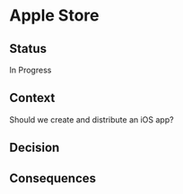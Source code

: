 # Apple Store

## Status
In Progress

## Context
Should we create and distribute an iOS app?

## Decision

## Consequences
